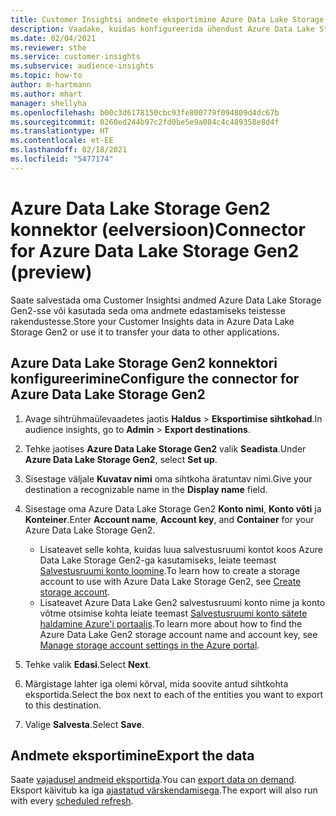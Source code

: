 ```yaml
---
title: Customer Insightsi andmete eksportimine Azure Data Lake Storage Gen2-sse
description: Vaadake, kuidas konfigureerida ühendust Azure Data Lake Storage Gen2-ga.
ms.date: 02/04/2021
ms.reviewer: sthe
ms.service: customer-insights
ms.subservice: audience-insights
ms.topic: how-to
author: m-hartmann
ms.author: mhart
manager: shellyha
ms.openlocfilehash: b00c3d6178150cbc93fe800779f094809d4dc67b
ms.sourcegitcommit: 0260ed244b97c2fd0be5e9a084c4c489358e8d4f
ms.translationtype: HT
ms.contentlocale: et-EE
ms.lasthandoff: 02/18/2021
ms.locfileid: "5477174"
---
```

# <a name="connector-for-azure-data-lake-storage-gen2-preview"></a><span data-ttu-id="dbd9e-103">Azure Data Lake Storage Gen2 konnektor (eelversioon)</span><span class="sxs-lookup"><span data-stu-id="dbd9e-103">Connector for Azure Data Lake Storage Gen2 (preview)</span></span>

<span data-ttu-id="dbd9e-104">Saate salvestada oma Customer Insightsi andmed Azure Data Lake Storage Gen2-sse või kasutada seda oma andmete edastamiseks teistesse rakendustesse.</span><span class="sxs-lookup"><span data-stu-id="dbd9e-104">Store your Customer Insights data in Azure Data Lake Storage Gen2 or use it to transfer your data to other applications.</span></span>

## <a name="configure-the-connector-for-azure-data-lake-storage-gen2"></a><span data-ttu-id="dbd9e-105">Azure Data Lake Storage Gen2 konnektori konfigureerimine</span><span class="sxs-lookup"><span data-stu-id="dbd9e-105">Configure the connector for Azure Data Lake Storage Gen2</span></span>

1. <span data-ttu-id="dbd9e-106">Avage sihtrühmaülevaadetes jaotis **Haldus** > **Eksportimise sihtkohad**.</span><span class="sxs-lookup"><span data-stu-id="dbd9e-106">In audience insights, go to **Admin** > **Export destinations**.</span></span>

1. <span data-ttu-id="dbd9e-107">Tehke jaotises **Azure Data Lake Storage Gen2** valik **Seadista**.</span><span class="sxs-lookup"><span data-stu-id="dbd9e-107">Under **Azure Data Lake Storage Gen2**, select **Set up**.</span></span>

1. <span data-ttu-id="dbd9e-108">Sisestage väljale **Kuvatav nimi** oma sihtkoha äratuntav nimi.</span><span class="sxs-lookup"><span data-stu-id="dbd9e-108">Give your destination a recognizable name in the **Display name** field.</span></span>

1. <span data-ttu-id="dbd9e-109">Sisestage oma Azure Data Lake Storage Gen2 **Konto nimi**, **Konto võti** ja **Konteiner**.</span><span class="sxs-lookup"><span data-stu-id="dbd9e-109">Enter **Account name**, **Account key**, and **Container** for your Azure Data Lake Storage Gen2.</span></span>
    - <span data-ttu-id="dbd9e-110">Lisateavet selle kohta, kuidas luua salvestusruumi kontot koos Azure Data Lake Storage Gen2-ga kasutamiseks, leiate teemast [Salvestusruumi konto loomine](https://docs.microsoft.com/azure/storage/blobs/create-data-lake-storage-account).</span><span class="sxs-lookup"><span data-stu-id="dbd9e-110">To learn how to create a storage account to use with Azure Data Lake Storage Gen2, see [Create storage account](https://docs.microsoft.com/azure/storage/blobs/create-data-lake-storage-account).</span></span> 
    - <span data-ttu-id="dbd9e-111">Lisateavet Azure Data Lake Gen2 salvestusruumi konto nime ja konto võtme otsimise kohta leiate teemast [Salvestusruumi konto sätete haldamine Azure'i portaalis](https://docs.microsoft.com/azure/storage/common/storage-account-manage).</span><span class="sxs-lookup"><span data-stu-id="dbd9e-111">To learn more about how to find the Azure Data Lake Gen2 storage account name and account key, see [Manage storage account settings in the Azure portal](https://docs.microsoft.com/azure/storage/common/storage-account-manage).</span></span>

1. <span data-ttu-id="dbd9e-112">Tehke valik **Edasi**.</span><span class="sxs-lookup"><span data-stu-id="dbd9e-112">Select **Next**.</span></span>

1. <span data-ttu-id="dbd9e-113">Märgistage lahter iga olemi kõrval, mida soovite antud sihtkohta eksportida.</span><span class="sxs-lookup"><span data-stu-id="dbd9e-113">Select the box next to each of the entities you want to export to this destination.</span></span>

1. <span data-ttu-id="dbd9e-114">Valige **Salvesta**.</span><span class="sxs-lookup"><span data-stu-id="dbd9e-114">Select **Save**.</span></span>

## <a name="export-the-data"></a><span data-ttu-id="dbd9e-115">Andmete eksportimine</span><span class="sxs-lookup"><span data-stu-id="dbd9e-115">Export the data</span></span>

<span data-ttu-id="dbd9e-116">Saate [vajadusel andmeid eksportida](export-destinations.md#export-data-on-demand).</span><span class="sxs-lookup"><span data-stu-id="dbd9e-116">You can [export data on demand](export-destinations.md#export-data-on-demand).</span></span> <span data-ttu-id="dbd9e-117">Eksport käivitub ka iga [ajastatud värskendamisega](system.md#schedule-tab).</span><span class="sxs-lookup"><span data-stu-id="dbd9e-117">The export will also run with every [scheduled refresh](system.md#schedule-tab).</span></span>
